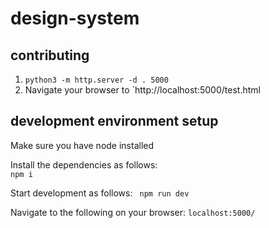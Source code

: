 # design-system

## contributing

1. `python3 -m http.server -d . 5000`
1. Navigate your browser to `http://localhost:5000/test.html

## development environment setup

Make sure you have node installed 

Install the dependencies as follows:  
  `npm i`

Start development as follows:
  ` npm run dev`

Navigate to the following on your browser:
  `localhost:5000/`
